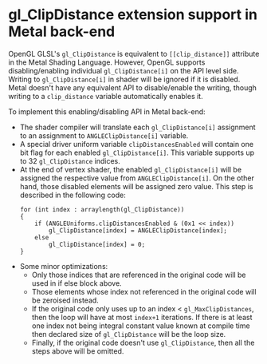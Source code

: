 # gl_ClipDistance extension support in Metal back-end

OpenGL GLSL's `gl_ClipDistance` is equivalent to `[[clip_distance]]` attribute in the Metal Shading
Language. However, OpenGL supports disabling/enabling individual `gl_ClipDistance[i]` on the API
level side. Writing to `gl_ClipDistance[i]` in shader will be ignored if it is disabled. Metal
doesn't have any equivalent API to disable/enable the writing, though writing to a `clip_distance`
variable automatically enables it.

To implement this enabling/disabling API in Metal back-end:

- The shader compiler will translate each `gl_ClipDistance[i]` assignment to an assignment to
  `ANGLEClipDistance[i]` variable.
- A special driver uniform variable `clipDistancesEnabled` will contain one bit flag for each
  enabled `gl_ClipDistance[i]`. This variable supports up to 32 `gl_ClipDistance` indices.
- At the end of vertex shader, the enabled `gl_ClipDistance[i]` will be assigned the respective
  value from `ANGLEClipDistance[i]`. On the other hand, those disabled elements will be assigned
  zero value. This step is described in the following code:
    ```
    for (int index : arraylength(gl_ClipDistance))
    {
        if (ANGLEUniforms.clipDistancesEnabled & (0x1 << index))
            gl_ClipDistance[index] = ANGLEClipDistance[index];
        else
            gl_ClipDistance[index] = 0;
    }
    ```
- Some minor optimizations:
    - Only those indices that are referenced in the original code will be used in if else block
      above.
    - Those elements whose index not referenced in the original code will be zeroised instead.
    - If the original code only uses up to an index < `gl_MaxClipDistances`, then
      the loop will have at most `index+1` iterations. If there is at least one index not being
      integral constant value known at compile time then declared size of `gl_ClipDistance`
      will be the loop size.
    - Finally, if the original code doesn't use `gl_ClipDistance`, then all the steps above will be
      omitted.

